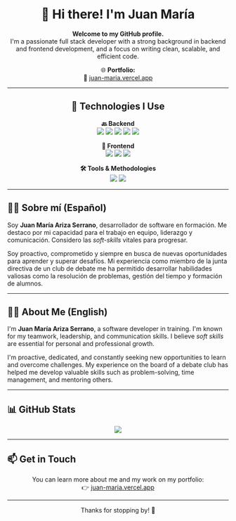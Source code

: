 <h1 align="center">👋 Hi there! I'm Juan María</h1>
<p align="center">
  <strong>Welcome to my GitHub profile.</strong><br>
  I'm a passionate full stack developer with a strong background in backend and frontend development, and a focus on writing clean, scalable, and efficient code.
</p>

<p align="center">
  🌐 <strong>Portfolio:</strong><br>
  🔗 <a href="https://juan-maria.vercel.app">juan-maria.vercel.app</a>
</p>

---

<h2 align="center">🧰 Technologies I Use</h2>

<p align="center"><strong>🔙 Backend</strong><br>
  <img src="https://img.shields.io/badge/Java-007396?style=for-the-badge&logo=java&logoColor=white" />
  <img src="https://img.shields.io/badge/Spring_Boot-6DB33F?style=for-the-badge&logo=spring-boot&logoColor=white" />
  <img src="https://img.shields.io/badge/Python-3776AB?style=for-the-badge&logo=python&logoColor=white" />
  <img src="https://img.shields.io/badge/FastAPI-009688?style=for-the-badge&logo=fastapi&logoColor=white" />
  <img src="https://img.shields.io/badge/Flask-000000?style=for-the-badge&logo=flask&logoColor=white" />
</p>

<p align="center"><strong>🎨 Frontend</strong><br>
  <img src="https://img.shields.io/badge/React-20232A?style=for-the-badge&logo=react&logoColor=61DAFB" />
  <img src="https://img.shields.io/badge/Angular-DD0031?style=for-the-badge&logo=angular&logoColor=white" />
  <img src="https://img.shields.io/badge/Next.js-000000?style=for-the-badge&logo=next.js&logoColor=white" />
</p>

<p align="center"><strong>🛠️ Tools & Methodologies</strong><br>
  <img src="https://img.shields.io/badge/Git-F05032?style=for-the-badge&logo=git&logoColor=white" />
  <img src="https://img.shields.io/badge/Scrum-6DB33F?style=for-the-badge&logo=scrumalliance&logoColor=white" />
</p>

---

## 🧑‍💻 Sobre mí (Español)

Soy **Juan María Ariza Serrano**, desarrollador de software en formación. Me destaco por mi capacidad para el trabajo en equipo, liderazgo y comunicación. Considero las *soft-skills* vitales para progresar.

Soy proactivo, comprometido y siempre en busca de nuevas oportunidades para aprender y superar desafíos. Mi experiencia como miembro de la junta directiva de un club de debate me ha permitido desarrollar habilidades valiosas como la resolución de problemas, gestión del tiempo y formación de alumnos.

---

## 🧑‍💻 About Me (English)

I'm **Juan María Ariza Serrano**, a software developer in training. I'm known for my teamwork, leadership, and communication skills. I believe *soft skills* are essential for personal and professional growth.

I'm proactive, dedicated, and constantly seeking new opportunities to learn and overcome challenges. My experience on the board of a debate club has helped me develop valuable skills such as problem-solving, time management, and mentoring others.

---

## 📊 GitHub Stats

<p align="center">
  <img src="https://github-readme-stats.vercel.app/api/top-langs/?username=juanmariiaa&layout=compact&theme=tokyonight&langs_count=8" />
</p>

---

## 📫 Get in Touch

<p align="center">
  You can learn more about me and my work on my portfolio: <br>
  👉 <a href="https://juan-maria.vercel.app">juan-maria.vercel.app</a>
</p>

---

<p align="center">Thanks for stopping by! 🚀</p>
